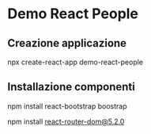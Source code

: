 # Demo React People

## Creazione applicazione

npx create-react-app demo-react-people

## Installazione componenti

npm install react-bootstrap boostrap

npm install react-router-dom@5.2.0

